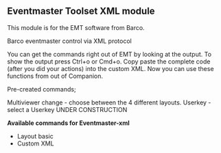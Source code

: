 ## Eventmaster Toolset XML module

This module is for the EMT software from Barco.

Barco eventmaster control via XML protocol

You can get the commands right out of EMT by looking at the output.
To show the output press Ctrl+o or Cmd+o. Copy paste the complete code
(after you did your actions) into the custom XML. Now you can use these
functions from out of Companion.

Pre-created commands;

Multiviewer change - choose between the 4 different layouts.
Userkey - select a Userkey UNDER CONSTRUCTION


**Available commands for Eventmaster-xml**

* Layout basic
* Custom XML
